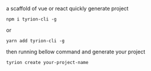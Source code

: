 a scaffold of vue or react quickly generate project
``` shell
npm i tyrion-cli -g
```
or 
``` shell
yarn add tyrion-cli -g
```

then running bellow command and generate your project

``` shell
tyrion create your-project-name
```